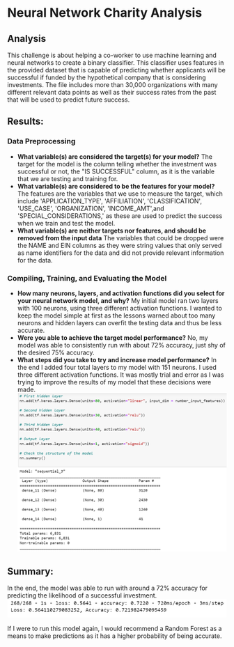 # Neural Network Charity Analysis
## Analysis
This challenge is about helping a co-worker to use machine learning and neural networks to create a binary classifier.  This classifier uses features in the provided dataset that is capable of predicting whether applicants will be successful if funded by the hypothetical company that is considering investments.  The file includes more than 30,000 organizations with many different relevant data points as well as their success rates from the past that will be used to predict future success.

## Results:

### Data Preprocessing
* **What variable(s) are considered the target(s) for your model?**
The target for the model is the column telling whether the investment was successful or not, the "IS SUCCESSFUL" column, as it is the variable that we are testing and training for.
* **What variable(s) are considered to be the features for your model?**
The features are the variables that we use to measure the target, which include 'APPLICATION_TYPE', 'AFFILIATION', 'CLASSIFICATION', 'USE_CASE', 'ORGANIZATION', 'INCOME_AMT',and 'SPECIAL_CONSIDERATIONS,' as these are used to predict the success when we train and test the model.
* **What variable(s) are neither targets nor features, and should be removed from the input data**
The variables that could be dropped were the NAME and EIN columns as they were string values that only served as name identifiers for the data and did not provide relevant information for the data.
### Compiling, Training, and Evaluating the Model
* **How many neurons, layers, and activation functions did you select for your neural network model, and why?**
My initial model ran two layers with 100 neurons, using three different activation functions.  I wanted to keep the model simple at first as the lessons warned about too many neurons and hidden layers can overfit the testing data and thus be less accurate.
* **Were you able to achieve the target model performance?**
No, my model was able to consistently run with about 72% accuracy, just shy of the desired 75% accuracy.
* **What steps did you take to try and increase model performance?**
In the end I added four total layers to my model with 151 neurons.  I used three different activation functions.  It was mostly trial and error as I was trying to improve the results of my model that these decisions were made.
![model description](https://github.com/machudpicchu/Neural_Network_Charity_Analysis/blob/main/Layer_Description.png)
## Summary:
In the end, the model was able to run with around a 72% accuracy for predicting the likelihood of a successful investment.  
![Model Results](https://github.com/machudpicchu/Neural_Network_Charity_Analysis/blob/main/Results_Optimized.png)

If I were to run this model again, I would recommend a Random Forest as a means to make predictions as it has a higher probability of being accurate.

